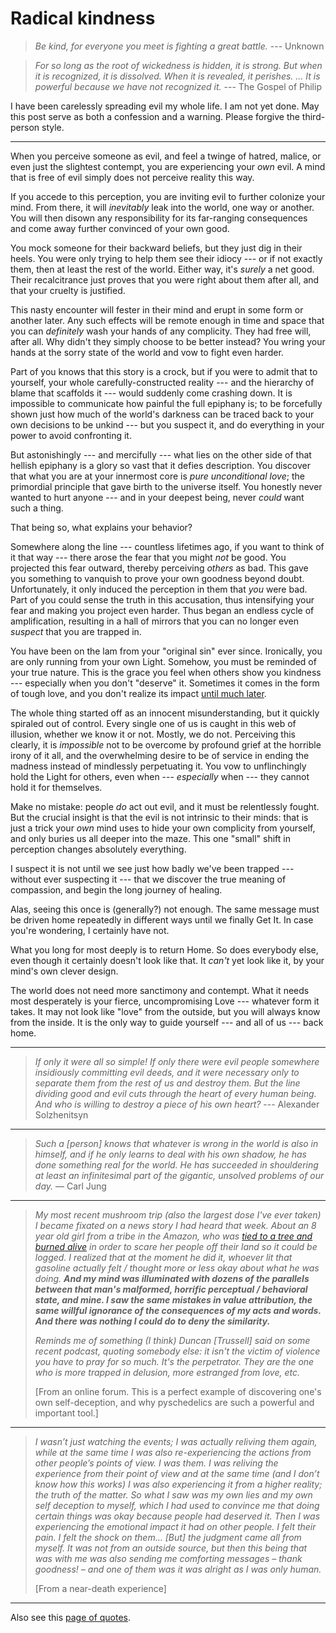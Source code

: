 
# Radical kindness

> _Be kind, for everyone you meet is fighting a great battle._ --- Unknown

> _For so long as the root of wickedness is hidden, it is strong. But when it is recognized, it is dissolved. When it is revealed, it perishes. ... It is powerful because we have not recognized it._ --- The Gospel of Philip

I have been carelessly spreading evil my whole life. I am not yet done. May this post serve as both a confession and a warning. Please forgive the third-person style.

---

When you perceive someone as evil, and feel a twinge of hatred, malice, or even just the slightest contempt, you are experiencing your *own* evil. A mind that is free of evil simply does not perceive reality this way.

If you accede to this perception, you are inviting evil to further colonize your mind. From there, it will *inevitably* leak into the world, one way or another. You will then disown any responsibility for its far-ranging consequences and come away further convinced of your own good.

You mock someone for their backward beliefs, but they just dig in their heels. You were only trying to help them see their idiocy --- or if not exactly them, then at least the rest of the world. Either way, it's _surely_ a net good. Their recalcitrance just proves that you were right about them after all, and that your cruelty is justified.

This nasty encounter will fester in their mind and erupt in some form or another later. Any such effects will be remote enough in time and space that you can _definitely_ wash your hands of any complicity. They had free will, after all. Why didn't they simply choose to be better instead? You wring your hands at the sorry state of the world and vow to fight even harder.

Part of you knows that this story is a crock, but if you were to admit that to yourself, your whole carefully-constructed reality --- and the hierarchy of blame that scaffolds it --- would suddenly come crashing down. It is impossible to communicate how painful the full epiphany is; to be forcefully shown just how much of the world's darkness can be traced back to your own decisions to be unkind --- but you suspect it, and do everything in your power to avoid confronting it.

But astonishingly --- and mercifully --- what lies on the other side of that hellish epiphany is a glory so vast that it defies description. You discover that what you are at your innermost core is _pure unconditional love_; the primordial principle that gave birth to the universe itself. You honestly never wanted to hurt anyone --- and in your deepest being, never _could_ want such a thing.

That being so, what explains your behavior?

Somewhere along the line --- countless lifetimes ago, if you want to think of it that way --- there arose the fear that you might _not_ be good. You projected this fear outward, thereby perceiving _others_ as bad. This gave you something to vanquish to prove your own goodness beyond doubt. Unfortunately, it only induced the perception in them that _you_ were bad. Part of you could sense the truth in this accusation, thus intensifying your fear and making you project even harder. Thus began an endless cycle of amplification, resulting in a hall of mirrors that you can no longer even _suspect_ that you are trapped in.

You have been on the lam from your "original sin" ever since. Ironically, you are only running from your own Light. Somehow, you must be reminded of your true nature. This is the grace you feel when others show you kindness --- especially when you don't "deserve" it. Sometimes it comes in the form of tough love, and you don't realize its impact [until much later](https://www.youtube.com/watch?v=WrZbMXtDuNA).

The whole thing started off as an innocent misunderstanding, but it quickly spiraled out of control. Every single one of us is caught in this web of illusion, whether we know it or not. Mostly, we do not. Perceiving this clearly, it is _impossible_ not to be overcome by profound grief at the horrible irony of it all, and the overwhelming desire to be of service in ending the madness instead of mindlessly perpetuating it. You vow to unflinchingly hold the Light for others, even when --- _especially_ when --- they cannot hold it for themselves.

Make no mistake: people *do* act out evil, and it must be relentlessly fought. But the crucial insight is that the evil is not intrinsic to their minds: that is just a trick your _own_ mind uses to hide your own complicity from yourself, and only buries us all deeper into the maze. This one "small" shift in perception changes absolutely everything.

I suspect it is not until we see just how badly we've been trapped --- without ever suspecting it --- that we discover the true meaning of compassion, and begin the long journey of healing.

Alas, seeing this once is (generally?) not enough. The same message must be driven home repeatedly in different ways until we finally Get It. In case you're wondering, I certainly have not.

What you long for most deeply is to return Home. So does everybody else, even though it certainly doesn't look like that. It _can't_ yet look like it, by your mind's own clever design.

The world does not need more sanctimony and contempt. What it needs most desperately is your fierce, uncompromising Love --- whatever form it takes. It may not look like "love" from the outside, but you will always know from the inside. It is the only way to guide yourself --- and all of us --- back home.

---

> _If only it were all so simple! If only there were evil people somewhere insidiously committing evil deeds, and it were necessary only to separate them from the rest of us and destroy them. But the line dividing good and evil cuts through the heart of every human being. And who is willing to destroy a piece of his own heart?_ --- Alexander Solzhenitsyn

---

> _Such a [person] knows that whatever is wrong in the world is also in himself, and if he only learns to deal with his own shadow, he has done something real for the world. He has succeeded in shouldering at least an infinitesimal part of the gigantic, unsolved problems of our day._ — Carl Jung

---

> *My most recent mushroom trip (also the largest dose I've ever taken) I became fixated on a news story I had heard that week. About an 8 year old girl from a tribe in the Amazon, who was [tied to a tree and burned alive](https://www.survivalinternational.org/news/8033) in order to scare her people off their land so it could be logged. I realized that at the moment he did it, whoever lit that gasoline actually felt / thought more or less okay about what he was doing. **And my mind was illuminated with dozens of the parallels between that man's malformed, horrific perceptual / behavioral state, and mine. I saw the same mistakes in value attribution, the same willful ignorance of the consequences of my acts and words. And there was nothing I could do to deny the similarity.***
>
> *Reminds me of something (I think) Duncan [Trussell] said on some recent podcast, quoting somebody else: it isn't the victim of violence you have to pray for so much. It's the perpetrator. They are the one who is more trapped in delusion, more estranged from love, etc.*
>
> [From an online forum. This is a perfect example of discovering one's own self-deception, and why pyschedelics are such a powerful and important tool.]

---

> *I wasn’t just watching the events; I was actually reliving them again, while at the same time I was also re-experiencing the actions from other people’s points of view. I was them. I was reliving the experience from their point of view and at the same time (and I don’t know how this works) I was also experiencing it from a higher reality; the truth of the matter. So what I saw was my own lies and my own self deception to myself, which I had used to convince me that doing certain things was okay because people had deserved it. Then I was experiencing the emotional impact it had on other people. I felt their pain. I felt the shock on them… [But] the judgment came all from myself. It was not from an outside source, but then this being that was with me was also sending me comforting messages – thank goodness! – and one of them was it was alright as I was only human.*
>
> [From a near-death experience]


---

Also see this [page of quotes](https://hackmd.io/@monktastic/radical-kindness-quotes).
